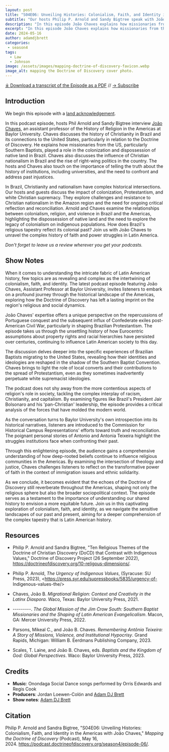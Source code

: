 ```yaml
---
layout: post
title: "S04E06: Unveiling Histories: Colonialism, Faith, and Identity in the Americas with João Chaves" 
subtitle: "Our hosts Philip P. Arnold and Sandy Bigtree speak with João Chaves"
description: "In this episode João Chaves explains how missionaries from the US, particularly Southern Baptists, played a role in the colonization and dispossession of native land in Brazil."
excerpt: "In this episode João Chaves explains how missionaries from the US, particularly Southern Baptists, played a role in the colonization and dispossession of native land in Brazil."
date: 2024-05-16
author: adamdjbrett
categories: 
 - season4
tags: 
  - Law
  - Johnson
image: /assets/images/mapping-doctrine-of-discovery-favicon.webp
image_alt: mapping the Doctrine of Discovery cover photo.
---
```


<div id="buzzsprout-player-15041048"></div><script src="https://www.buzzsprout.com/1926214/15041048-s04e06-unveiling-histories-colonialism-faith-and-identity-in-the-americas-with-joao-chaves.js?container_id=buzzsprout-player-15041048&player=small" type="text/javascript" charset="utf-8"></script>

[⤓ Download a transcript of the Episode as a PDF](/assets/pdfs/S04E06_Unveiling_Histories_Colonialism,_Faith,_and_Identity_in_the_Americas_with_Joao_Chaves.pdf) // [→ Subscribe](/subscribe/)
  
## Introduction
We begin this episode with a [land acknowledgement](https://podcast.doctrineofdiscovery.org/land/).

In this podcast episode, hosts Phil Arnold and Sandy Bigtree interview [João Chaves](https://religion.artsandsciences.baylor.edu/person/joao-chaves-phd), an assistant professor of the History of Religion in the Americas at Baylor University. Chaves discusses the history of Christianity in Brazil and its connections to the United States, particularly in relation to the Doctrine of Discovery. He explains how missionaries from the US, particularly Southern Baptists, played a role in the colonization and dispossession of native land in Brazil. Chaves also discusses the influence of Christian nationalism in Brazil and the rise of right-wing politics in the country. The hosts and Chaves also touch on the importance of telling the truth about the history of institutions, including universities, and the need to confront and address past injustices.

In Brazil, Christianity and nationalism have complex historical intersections. Our hosts and guests discuss the impact of colonization, Protestantism, and white Christian supremacy. They explore challenges and resistance to Christian nationalism in the Amazon region and the need for ongoing critical reflection and reconciliation. Arnold and Chaves examine the relationships between colonialism, religion, and violence in Brazil and the Americas, highlighting the dispossession of native land and the need to explore the legacy of colonialism on indigenous populations. How does Brazil's religious tapestry reflect its colonial past? Join us with João Chaves to unravel the complex history of faith and power struggles in Latin America.

*Don't forget to leave us a review wherever you get your podcasts.*

## Show Notes
When it comes to understanding the intricate fabric of Latin American history, few topics are as revealing and complex as the intertwining of colonialism, faith, and identity. The latest podcast episode featuring João Chaves, Assistant Professor at Baylor University, invites listeners to embark on a profound journey through the historical landscape of the Americas, exploring how the Doctrine of Discovery has left a lasting imprint on the region's religious and social dynamics.

João Chaves' expertise offers a unique perspective on the repercussions of Portuguese conquest and the subsequent influx of Confederate exiles post-American Civil War, particularly in shaping Brazilian Protestantism. The episode takes us through the unsettling history of how Eurocentric assumptions about property rights and racial hierarchies have persisted over centuries, continuing to influence Latin American society to this day.

The discussion delves deeper into the specific experiences of Brazilian Baptists migrating to the United States, revealing how their identities and ideologies are reshaped in the shadow of the Southern Baptist Convention. Chaves brings to light the role of local converts and their contributions to the spread of Protestantism, even as they sometimes inadvertently perpetuate white supremacist ideologies.

The podcast does not shy away from the more contentious aspects of religion's role in society, tackling the complex interplay of racism, Christianity, and capitalism. By examining figures like Brazil's President Jair Bolsonaro and his 'pan-Christian' leadership, the episode provides a critical analysis of the forces that have molded the modern world.

As the conversation turns to Baylor University's own introspection into its historical narratives, listeners are introduced to the Commission for Historical Campus Representations' efforts toward truth and reconciliation. The poignant personal stories of Antonio and Antonia Teixeira highlight the struggles institutions face when confronting their past.

Through this enlightening episode, the audience gains a comprehensive understanding of how deep-rooted beliefs continue to influence religious communities in the Americas. By examining the intersection of theology and justice, Chaves challenges listeners to reflect on the transformative power of faith in the context of immigration issues and ethnic solidarity.

As we conclude, it becomes evident that the echoes of the Doctrine of Discovery still reverberate throughout the Americas, shaping not only the religious sphere but also the broader sociopolitical context. The episode serves as a testament to the importance of understanding our shared history to envision a more equitable future. Join us in this captivating exploration of colonialism, faith, and identity, as we navigate the sensitive landscapes of our past and present, aiming for a deeper comprehension of the complex tapestry that is Latin American history.

## Resources
- Philip P. Arnold and Sandra Bigtree, "Ten Religious Themes of the Doctrine of Christian Discovery (DoCD) that Contrast with Indigenous Values," Doctrine of Discovery Project (26 September 2022), <https://doctrineofdiscovery.org/10-religous-dimensions/>.

- Philip P. Arnold, _The Urgency of Indigenous Values_, (Syracuse: SU Press, 2023), <https://press.syr.edu/supressbooks/5835/urgency-of- Indigenous-values-the/>

- Chaves, João B. *Migrational Religion: Context and Creativity in the Latinx Diaspora*. Waco, Texas: Baylor University Press, 2021.

- ---------. *The Global Mission of the Jim Crow South: Southern Baptist Missionaries and the Shaping of Latin American Evangelicalism*. Macon, GA: Mercer University Press, 2022.

- Parsons, Mikeal C., and João B. Chaves. *Remembering Antônia Teixeira: A Story of Missions, Violence, and Institutional Hypocrisy*. Grand Rapids, Michigan: William B. Eerdmans Publishing Company, 2023.

- Scales, T. Laine, and João B. Chaves, eds. *Baptists and the Kingdom of God: Global Perspectives*. Waco: Baylor University Press, 2023.

## Credits

- **Music**: Onondaga Social Dance songs performed by Orris Edwards and Regis Cook
- **Producers**: Jordan Loewen-Colón and [Adam DJ Brett](https://adamdjbrett.com)
- **Show notes**: [Adam DJ Brett](https://adamdjbrett.com)

## Citation

Philip P. Arnold and Sandra Bigtree, "S04E06: Unveiling Histories: Colonialism, Faith, and Identity in the Americas with João Chaves," _Mapping the Doctrine of Discovery_ (Podcast), May 16, 2024. <https://podcast.doctrineofdiscovery.org/season4/episode-06/>.

